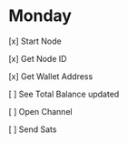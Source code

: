 # Monday

[x] Start Node

[x] Get Node ID

[x] Get Wallet Address

[ ] See Total Balance updated

[ ] Open Channel

[ ] Send Sats
